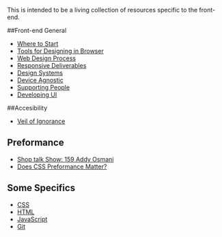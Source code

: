This is intended to be a living collection of resources specific to the front-end.

##Front-end General
- [Where to Start](http://trentwalton.com/2013/02/07/where-to-start/)
- [Tools for Designing in Browser](http://mrmrs.io/writing/2015/09/25/tools-for-designing-in-the-browser/)
- [Web Design Process](http://mrmrs.io/writing/2015/08/10/designing-for-the-web/)
- [Responsive Deliverables](http://daverupert.com/2013/04/responsive-deliverables/)
- [Design Systems](http://mrmrs.io/writing/2015/10/06/design-systems/)
- [Device Agnostic](http://trentwalton.com/2014/03/10/device-agnostic/)
- [Supporting People](http://mrmrs.io/writing/2015/09/01/supporting-people/)
- [Developing UI](http://mrmrs.io/writing/2016/04/21/developing-ui/)

##Accesibility
- [Veil of Ignorance](http://mrmrs.io/writing/2016/03/23/the-veil-of-ignorance/)


## Preformance
- [Shop talk Show: 159 Addy Osmani](http://shoptalkshow.com/episodes/159-with-addy-osmani/)
- [Does CSS Preformance Matter?](http://mrmrs.io/writing/2014/12/18/caring/)

## Some Specifics
- [CSS](/css/README.md)
- [HTML](/html/README.md)
- [JavaScript](/js/README.md)
- [Git](/git/README.md)
